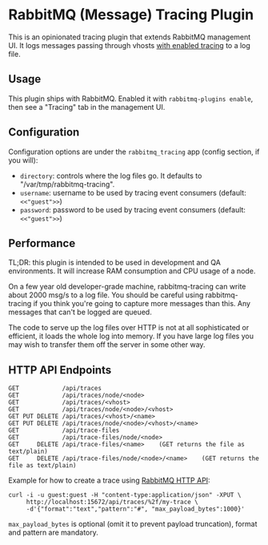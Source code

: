 # RabbitMQ (Message) Tracing Plugin

This is an opinionated tracing plugin that extends RabbitMQ management UI.
It logs messages passing through vhosts [with enabled tracing](http://www.rabbitmq.com/firehose.html) to a log
file.

## Usage

This plugin ships with RabbitMQ. Enabled it with `rabbitmq-plugins enable`,
then see a "Tracing" tab in the management UI.


## Configuration

Configuration options are under the `rabbitmq_tracing` app (config section,
if you will):

 * `directory`: controls where the log files go. It defaults to "/var/tmp/rabbitmq-tracing".
 * `username`: username to be used by tracing event consumers (default: `<<"guest">>`)
 * `password`: password to be used by tracing event consumers (default: `<<"guest">>`)

## Performance

TL;DR: this plugin is intended to be used in development and QA environments.
It will increase RAM consumption and CPU usage of a node.

On a few year old developer-grade machine, rabbitmq-tracing can write
about 2000 msg/s to a log file. You should be careful using
rabbitmq-tracing if you think you're going to capture more messages
than this. Any messages that can't be logged are queued.

The code to serve up the log files over HTTP is not at all
sophisticated or efficient, it loads the whole log into memory. If you
have large log files you may wish to transfer them off the server in
some other way.

## HTTP API Endpoints

```
GET            /api/traces
GET            /api/traces/node/<node>
GET            /api/traces/<vhost>
GET            /api/traces/node/<node>/<vhost>
GET PUT DELETE /api/traces/<vhost>/<name>
GET PUT DELETE /api/traces/node/<node>/<vhost>/<name>
GET            /api/trace-files
GET            /api/trace-files/node/<node>
GET     DELETE /api/trace-files/<name>    (GET returns the file as text/plain)
GET     DELETE /api/trace-files/node/<node>/<name>    (GET returns the file as text/plain)
```

Example for how to create a trace using [RabbitMQ HTTP API](http://www.rabbitmq.com/management.html):

```
curl -i -u guest:guest -H "content-type:application/json" -XPUT \
     http://localhost:15672/api/traces/%2f/my-trace \
     -d'{"format":"text","pattern":"#", "max_payload_bytes":1000}'
```

`max_payload_bytes` is optional (omit it to prevent payload truncation),
format and pattern are mandatory.

